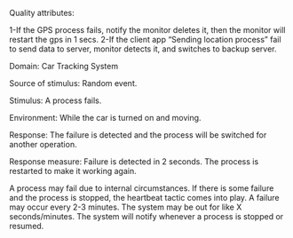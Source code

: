 Quality attributes:

1-If the GPS process  fails, notify the monitor deletes it, then the monitor will restart the gps in 1 secs.
2-If the client app “Sending location process” fail to send data to server, monitor  detects it, and switches to backup server.


Domain: Car Tracking System

Source of stimulus:
Random event.

Stimulus:
A process fails.

Environment:
While the car is turned on and moving.

Response:
The failure is detected and the process will be switched for another operation.

Response measure:
Failure is detected in 2 seconds. The process is restarted to make it working again.

A process may fail due to internal circumstances.
If there is some failure and the process is stopped, the heartbeat tactic comes into play.
A failure may occur every 2-3 minutes.
The system may be out for like X seconds/minutes.
The system will notify whenever a process is stopped or resumed.
